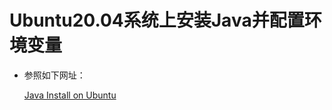 # Ubuntu20.04系统上安装Java并配置环境变量

- 参照如下网址：

  [Java Install on Ubuntu](../../MY_DBS/OracleDB/A0-Ubuntu安装Java并配置环境变量.md)